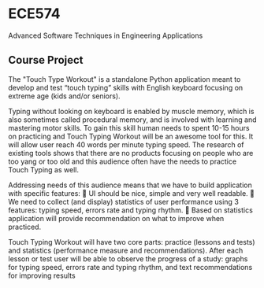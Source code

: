 # ECE574
Advanced Software Techniques in Engineering Applications

## Course Project
The "Touch Type Workout" is a standalone Python application meant to develop and test “touch typing” skills with English 
keyboard focusing on extreme age (kids and/or seniors).

Typing without looking on keyboard is enabled by muscle memory, which is also sometimes called procedural memory, and is involved 
with learning and mastering motor skills. To gain this skill human needs to spent 10-15 hours on practicing and Touch Typing Workout 
will be an awesome tool for this. It will allow user reach 40 words per minute typing speed.
The research of existing tools shows that there are no products focusing on people who are too yang or too old and this audience often 
have the needs to practice Touch Typing as well. 

Addressing needs of this audience means that we have to build application with 
specific features:
 UI should be nice, simple and very well readable.
 We need to collect (and display) statistics of user performance using 3 features: typing speed, errors rate and typing rhythm.
 Based on statistics application will provide recommendation on what to improve when practiced.

Touch Typing Workout will have two core parts: practice (lessons and tests) and statistics (performance measure and 
recommendations). After each lesson or test user will be able to observe the progress of a study: graphs for typing speed, 
errors rate and typing rhythm, and text recommendations for improving results
